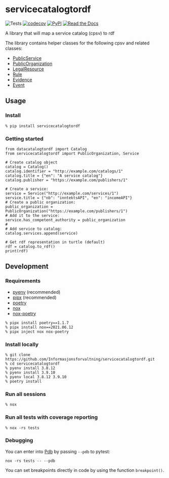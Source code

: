 # servicecatalogtordf

![Tests](https://github.com/Informasjonsforvaltning/servicecatalogtordf/workflows/Tests/badge.svg)
[![codecov](https://codecov.io/gh/Informasjonsforvaltning/servicecatalogtordf/branch/main/graph/badge.svg)](https://codecov.io/gh/Informasjonsforvaltning/servicecatalogtordf)
[![PyPI](https://img.shields.io/pypi/v/servicecatalogtordf.svg)](https://pypi.org/project/servicecatalogtordf/)
[![Read the Docs](https://readthedocs.org/projects/servicecatalogtordf/badge/)](https://servicecatalogtordf.readthedocs.io/)

A library that will map a service catalog (cpsv) to rdf

The library contains helper classes for the following cpsv and related classes:

- [PublicService](https://data.norge.no/specification/dcat-ap-no/#klasse-offentlig-tjeneste)
- [PublicOrganization](https://data.norge.no/specification/dcat-ap-no/#klasse-offentlig-organisasjon)
- [LegalResource](https://data.norge.no/specification/dcat-ap-no/#klasse-regulativ-ressurs)
- [Rule](https://data.norge.no/specification/dcat-ap-no/#klasse-regel)
- [Evidence](https://joinup.ec.europa.eu/collection/semantic-interoperability-community-semic/solution/core-public-service-vocabulary-application-profile)
- [Event](https://joinup.ec.europa.eu/collection/semantic-interoperability-community-semic/solution/core-public-service-vocabulary-application-profile)

## Usage

### Install

```Shell
% pip install servicecatalogtordf
```

### Getting started

```Shell
from datacatalogtordf import Catalog
from servicecatalogtordf import PublicOrganization, Service

# Create catalog object
catalog = Catalog()
catalog.identifier = "http://example.com/catalogs/1"
catalog.title = {"en": "A service catalog"}
catalog.publisher = "https://example.com/publishers/1"

# Create a service:
service = Service("http://example.com/services/1")
service.title = {"nb": "inntektsAPI", "en": "incomeAPI"}
# Create a public organization:
public_organization = PublicOrganization("https://example.com/publishers/1")
# Add it to the service:
service.has_competent_authority = public_organization
#
# Add service to catalog:
catalog.services.append(service)

# Get rdf representation in turtle (default)
rdf = catalog.to_rdf()
print(rdf)
```

## Development

### Requirements

- [pyenv](https://github.com/pyenv/pyenv) (recommended)
- [pipx](https://github.com/pipxproject/pipx) (recommended)
- [poetry](https://python-poetry.org/)
- [nox](https://nox.thea.codes/en/stable/)
- [nox-poetry](https://github.com/cjolowicz/nox-poetry)

```Shell
% pipx install poetry==1.1.7
% pipx install nox==2021.06.12
% pipx inject nox nox-poetry
```

### Install locally

```Shell
% git clone https://github.com/Informasjonsforvaltning/servicecatalogtordf.git
% cd servicecatalogtordf
% pyenv install 3.8.12
% pyenv install 3.9.10
% pyenv local 3.8.12 3.9.10
% poetry install
```

### Run all sessions

```Shell
% nox
```

### Run all tests with coverage reporting

```Shell
% nox -rs tests
```

### Debugging

You can enter into [Pdb](https://docs.python.org/3/library/pdb.html) by passing `--pdb` to pytest:

```Shell
nox -rs tests -- --pdb
```

You can set breakpoints directly in code by using the function `breakpoint()`.
